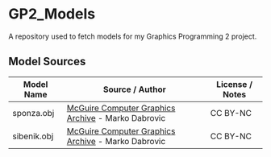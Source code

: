 # GP2_Models
A repository used to fetch models for my Graphics Programming 2 project.

## Model Sources
| Model Name       | Source / Author                                   | License / Notes                 |
| ---------------- | ------------------------------------------------- | ------------------------------- |
| sponza.obj       | [McGuire Computer Graphics Archive](https://casual-effects.com/data/) - Marko Dabrovic | CC BY-NC                    |
| sibenik.obj       | [McGuire Computer Graphics Archive](https://casual-effects.com/data/) - Marko Dabrovic | CC BY-NC                    |

